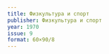 ```yaml
---
title: Физкультура и спорт
publisher: Физкультура и спорт
year: 1970
issue: 9
format: 60×90/8
---
```



